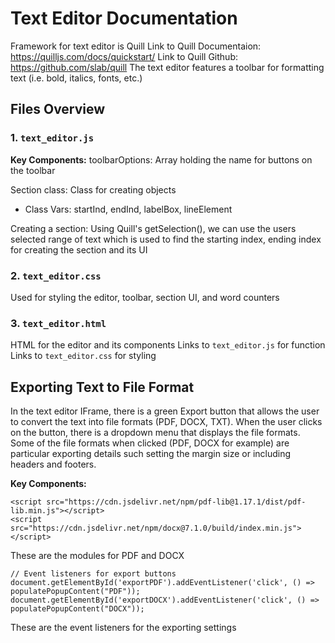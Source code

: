 # Text Editor Documentation
Framework for text editor is Quill
Link to Quill Documentaion: https://quilljs.com/docs/quickstart/
Link to Quill Github: https://github.com/slab/quill
The text editor features a toolbar for formatting text (i.e. bold, italics, fonts, etc.)

## Files Overview

### 1. `text_editor.js`

**Key Components:**
toolbarOptions: Array holding the name for buttons on the toolbar

Section class: Class for creating objects 
-	Class Vars: startInd, endInd, labelBox, lineElement

Creating a section: 
Using Quill's getSelection(), we can use the users selected range of text which is used to find the 
starting index, ending index for creating the section and its UI


### 2. `text_editor.css`
Used for styling the editor, toolbar, section UI, and word counters

### 3. `text_editor.html`
HTML for the editor and its components
Links to `text_editor.js` for function
Links to `text_editor.css` for styling


## Exporting Text to File Format
In the text editor IFrame, there is a green Export button that allows the user to convert the text into file formats (PDF, DOCX, TXT). When the user clicks on the button, there is a dropdown menu that displays the file formats. Some of the file formats when clicked (PDF, DOCX for example) are particular exporting details such setting the margin size or including headers and footers.

**Key Components:**
```
<script src="https://cdn.jsdelivr.net/npm/pdf-lib@1.17.1/dist/pdf-lib.min.js"></script>
<script src="https://cdn.jsdelivr.net/npm/docx@7.1.0/build/index.min.js"></script>
```
These are the modules for PDF and DOCX

```
// Event listeners for export buttons
document.getElementById('exportPDF').addEventListener('click', () => populatePopupContent("PDF"));
document.getElementById('exportDOCX').addEventListener('click', () => populatePopupContent("DOCX"));
```
These are the event listeners for the exporting settings

